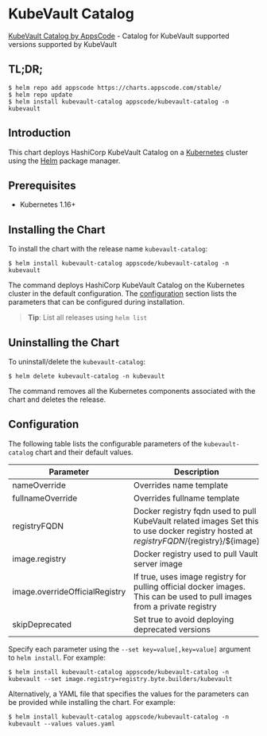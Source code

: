 # KubeVault Catalog

[KubeVault Catalog by AppsCode](https://github.com/kubevault/operator) - Catalog for KubeVault supported versions supported by KubeVault

## TL;DR;

```console
$ helm repo add appscode https://charts.appscode.com/stable/
$ helm repo update
$ helm install kubevault-catalog appscode/kubevault-catalog -n kubevault
```

## Introduction

This chart deploys HashiCorp KubeVault Catalog on a [Kubernetes](http://kubernetes.io) cluster using the [Helm](https://helm.sh) package manager.

## Prerequisites

- Kubernetes 1.16+

## Installing the Chart

To install the chart with the release name `kubevault-catalog`:

```console
$ helm install kubevault-catalog appscode/kubevault-catalog -n kubevault
```

The command deploys HashiCorp KubeVault Catalog on the Kubernetes cluster in the default configuration. The [configuration](#configuration) section lists the parameters that can be configured during installation.

> **Tip**: List all releases using `helm list`

## Uninstalling the Chart

To uninstall/delete the `kubevault-catalog`:

```console
$ helm delete kubevault-catalog -n kubevault
```

The command removes all the Kubernetes components associated with the chart and deletes the release.

## Configuration

The following table lists the configurable parameters of the `kubevault-catalog` chart and their default values.

|           Parameter            |                                                                Description                                                                |              Default               |
|--------------------------------|-------------------------------------------------------------------------------------------------------------------------------------------|------------------------------------|
| nameOverride                   | Overrides name template                                                                                                                   | `""`                               |
| fullnameOverride               | Overrides fullname template                                                                                                               | `""`                               |
| registryFQDN                   | Docker registry fqdn used to pull KubeVault related images Set this to use docker registry hosted at ${registryFQDN}/${registry}/${image} | `""`                               |
| image.registry                 | Docker registry used to pull Vault server image                                                                                           | `registry.byte.builders/kubevault` |
| image.overrideOfficialRegistry | If true, uses image registry for pulling official docker images. This can be used to pull images from a private registry                  | `false`                            |
| skipDeprecated                 | Set true to avoid deploying deprecated versions                                                                                           | `true`                             |


Specify each parameter using the `--set key=value[,key=value]` argument to `helm install`. For example:

```console
$ helm install kubevault-catalog appscode/kubevault-catalog -n kubevault --set image.registry=registry.byte.builders/kubevault
```

Alternatively, a YAML file that specifies the values for the parameters can be provided while
installing the chart. For example:

```console
$ helm install kubevault-catalog appscode/kubevault-catalog -n kubevault --values values.yaml
```
